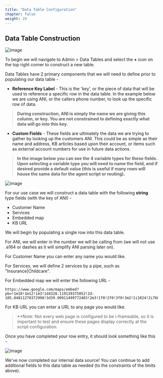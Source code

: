 ```yaml
---
title: "Data Table Configuration"
chapter: false
weight: 20
---
```


## Data Table Construction
![image](/images/DTlimits.PNG)

To begin we will navigate to Admin > Data Tables and select the **+** icon on the top right corner to construct a new table.

Data Tables have 2 primary components that we will need to define prior to populating our data table -

  * **Reference Key Label** - This is the 'key', or the piece of data that will be used to reference a specific row in the data table. In the example below we are using ANI, or the callers phone number, to look up the specific row of data.
  > **During construction, ANI is simply the name we are giving this column, or key. You are not constrained to defining exactly what data will go into this key.**

  * **Custom Fields** - These fields are ultimately the data we are trying to gather by looking up the customers ANI. This could be as simple as their name and address, KB articles based upon their account, or items such as external account numbers for use in future data actions. 
> **In the image below you can see the 4 variable types for these fields. Upon selecting a variable type you will need to name the field, and if desired provide a default value (this is useful if many rows will house the same data for the agent script or routing).**

![image](/images/datatableconstruction.PNG)

For our use case we will construct a data table with the following **string** type fields (with the key of ANI) -
  * Customer Name
  * Services
  * Embedded map
  * KB URL

We will begin by populating a single row into this data table. 

For ANI, we will enter in the number we will be calling from (we will not use .e164 or dashes as it will simplify ANI parsing later on). 

For Customer Name you can enter any name you would like.

For Services, we will define 2 services by a pipe, such as "Insurance|Childcare".

For Embedded map we will enter the following URL -
```
https://www.google.com/maps/embed?pb=!1m18!1m12!1m3!1d4328.119139375052!2d-105.04811270372998!3d39.90911499772483!2m3!1f0!2f0!3f0!3m2!1i1024!2i768!4f13.1!3m3!1m2!1s0x876b8bb21a22f617%3A0xa3877b5da434ea5f!2sOrchard%20Park!5e0!3m2!1sen!2sus!4v1659042755728!5m2!1sen!2sus
```
For KB URL you can enter a URL to any page you would like.
> **Note: Not every web page is configured to be i-frameable, so it is important to test and ensure these pages display correctly at the script configuration.

Once you have completed your row entry, it should look something like this -

![image](/images/DTrow.PNG)

We've now completed our internal data source! You can continue to add additional fields to this data table as needed (to the constraints of the limits above).